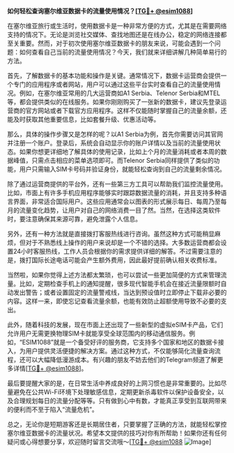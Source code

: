 **如何轻松查询塞尔维亚数据卡的流量使用情况？[[TG💪+ @esim1088](https://t.me/s/esim1088)]**

在塞尔维亚旅行或生活时，使用数据卡是一种非常方便的方式，尤其是在需要网络支持的情况下。无论是浏览社交媒体、查找地图还是在线办公，稳定的网络连接都至关重要。然而，对于初次使用塞尔维亚数据卡的朋友来说，可能会遇到一个问题：如何查看自己当前的流量使用情况？今天，我们就来详细讲解几种简单易行的方法。

首先，了解数据卡的基本功能和操作是关键。通常情况下，数据卡运营商会提供一个专门的应用程序或者网站，用户可以通过这些平台实时查看自己的流量使用情况。例如，在塞尔维亚常用的几大运营商如A1 Serbia、Telenor Serbia和MTEL等，都会提供类似的在线服务。如果你刚刚购买了一张新的数据卡，建议先登录运营商的官方网站或者下载官方应用程序。这样不仅能随时掌握自己的流量余额，还能及时获取其他重要信息，比如套餐升级、优惠活动等。

那么，具体的操作步骤又是怎样的呢？以A1 Serbia为例，首先你需要访问其官网并注册一个账户。登录后，系统会自动显示你的账户详情以及当前的流量使用状态。如果你想更详细地了解具体的使用记录，比如上个月的流量消耗或者本周的数据峰值，只需点击相应的菜单选项即可。而Telenor Serbia同样提供了类似的功能，用户只需输入SIM卡号码并验证身份，就能轻松查询到自己的流量剩余情况。

除了通过运营商提供的平台外，还有一些第三方工具可以帮助我们监控流量使用。比如，市面上有许多手机应用程序能够实时跟踪数据流量的消耗，并且支持多种语言界面，非常适合国际用户。这些应用通常会以图表的形式展示每日、每周乃至每月的流量变化趋势，让用户对自己的网络消费一目了然。当然，在选择这类软件时，要注意确保其来源可靠，避免泄露个人信息。

另外，还有一种方法就是直接拨打客服热线进行咨询。虽然这种方式可能稍显麻烦，但对于不熟悉线上操作的用户来说却是一个不错的选择。大多数运营商都会设置24小时客服热线，工作人员会根据你的需求提供详细的解答。不过需要注意的是，拨打国际长途电话可能会产生额外费用，因此最好提前确认相关收费标准。

当然啦，如果你觉得上述方法都太繁琐，也可以尝试一些更加简便的方式来管理流量。比如，定期检查手机上的通知提醒，很多现代智能手机会在接近流量限额时自动发出警告；或者设置固定的流量警戒线，当达到预设值时立即停止下载非必要的内容。这样一来，即使忘记查看流量余额，也能有效防止超额使用导致不必要的支出。

此外，随着科技的发展，现在市面上还出现了一些新型的虚拟eSIM卡产品，它们允许用户无需更换物理SIM卡就能享受全球范围内的移动通信服务。例如，“ESIM1088”就是一个备受好评的服务商，它支持多个国家和地区的数据卡接入，为用户提供灵活便捷的解决方案。通过这种方式，不仅能够简化流量查询流程，还可以大幅降低漫游成本。有兴趣的朋友不妨去他们的Telegram频道了解更多详情[[TG💪+ @esim1088](https://t.me/s/esim1088)]。

最后要提醒大家的是，在日常生活中养成良好的上网习惯也是非常重要的。比如尽量避免在公共Wi-Fi环境下处理敏感信息，定期更新杀毒软件以保护设备安全，以及合理规划每日的流量分配等等。只有做到心中有数，才能真正享受到互联网带来的便利而不至于陷入“流量危机”。

总之，无论你是短期游客还是长期居住者，只要掌握了正确的方法，就能轻松掌控塞尔维亚数据卡的流量状况。希望本文提供的技巧对你有所帮助！如果你还有任何疑问或心得想要分享，欢迎随时留言交流哦～[[TG💪+ @esim1088](https://t.me/s/esim1088) ![Image](https://i.postimg.cc/4NQfJmqS/Snipaste-2025-05-13-00-14-12.png)]